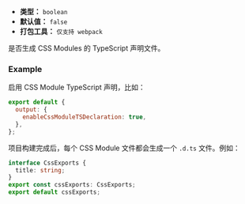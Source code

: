 - **类型：** `boolean`
- **默认值：** `false`
- **打包工具：** `仅支持 webpack`

是否生成 CSS Modules 的 TypeScript 声明文件。

### Example

启用 CSS Module TypeScript 声明，比如：

```js
export default {
  output: {
    enableCssModuleTSDeclaration: true,
  },
};
```

项目构建完成后，每个 CSS Module 文件都会生成一个 `.d.ts` 文件。例如：

```ts
interface CssExports {
  title: string;
}
export const cssExports: CssExports;
export default cssExports;
```
